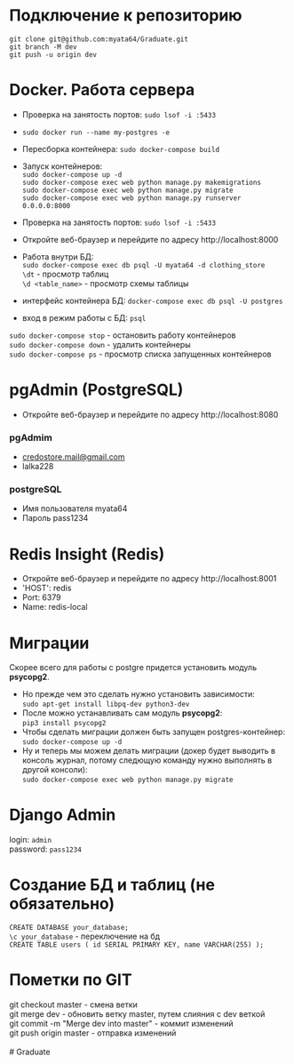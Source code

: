 # Подключение к репозиторию

`git clone git@github.com:myata64/Graduate.git` </br>
`git branch -M dev`</br>
`git push -u origin dev`

# Docker. Работа сервера


- Проверка на занятость портов: `sudo lsof -i :5433`</br>
- `sudo docker run --name my-postgres -e`
- Пересборка контейнера: `sudo docker-compose build` </br>
- Запуск контейнеров: </br>
  `sudo docker-compose up -d` </br>
  `sudo docker-compose exec web python manage.py makemigrations` </br>
  `sudo docker-compose exec web python manage.py migrate` </br>
  `sudo docker-compose exec web python manage.py runserver 0.0.0.0:8000`
- Проверка на занятость портов: `sudo lsof -i :5433`</br>
- Откройте веб-браузер и перейдите по адресу http://localhost:8000 </br>


- Работа внутри БД: </br>
`sudo docker-compose exec db psql -U myata64 -d clothing_store` </br>
`\dt` - просмотр таблиц </br>
`\d <table_name>` -  просмотр схемы таблицы


- интерфейс контейнера БД:
  `docker-compose exec db psql -U postgres` </br>
- вход в режим работы с БД:
  `psql` </br>

`sudo docker-compose stop` - остановить работу контейнеров </br>
`sudo docker-compose down` - удалить контейнеры </br>
`sudo docker-compose ps` - просмотр списка запущенных контейнеров

# pgAdmin (PostgreSQL)
- Откройте веб-браузер и перейдите по адресу http://localhost:8080

### pgAdmim
- credostore.mail@gmail.com
- lalka228
### postgreSQL
- Имя пользователя myata64
- Пароль pass1234

# Redis Insight (Redis)
- Откройте веб-браузер и перейдите по адресу http://localhost:8001
- 'HOST': redis
- Port: 6379
- Name: redis-local

# Миграции

Скорее всего для работы с postgre придется установить модуль **psycopg2**.

- Но прежде чем это сделать нужно установить зависимости:</br>
  `sudo apt-get install libpq-dev python3-dev` </br>
- После можно устанавливать сам модуль **psycopg2**: </br>
  `pip3 install psycopg2` </br>
- Чтобы сделать миграции должен быть запущен postgres-контейнер: </br>
  `sudo docker-compose up -d` </br>
- Ну и теперь мы можем делать миграции (докер будет выводить в консоль журнал, потому следющую команду нужно выполнять в другой консоли): </br>
  `sudo docker-compose exec web python manage.py migrate`


# Django Admin
login: `admin` </br> 
password: `pass1234`
# Создание БД и таблиц (не обязательно)

`CREATE DATABASE your_database;` </br>
`\c your_database` - переключение на бд </br>
`CREATE TABLE users (
id SERIAL PRIMARY KEY,
name VARCHAR(255)
);`

# Пометки по GIT

git checkout master - смена ветки </br>
git merge dev - обновить ветку master, путем слияния с dev веткой </br>
git commit -m "Merge dev into master" - коммит изменений </br>
git push origin master - отправка изменений </br>
</br># Graduate
